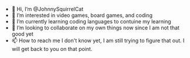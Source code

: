 - 👋 Hi, I’m @JohnnySquirrelCat
- 👀 I’m interested in video games, board games, and coding 
- 🌱 I’m currently learning coding languages to contuine my learning
- 💞️ I’m looking to collaborate on my own things now since I am not that good yet
- 📫 How to reach me I don't know yet, I am still trying to figure that out. I will get back to you on that point.

<!---
JohnnySquirrelCat/JohnnySquirrelCat is a ✨ special ✨ repository because its `README.md` (this file) appears on your GitHub profile.
You can click the Preview link to take a look at your changes.
--->
